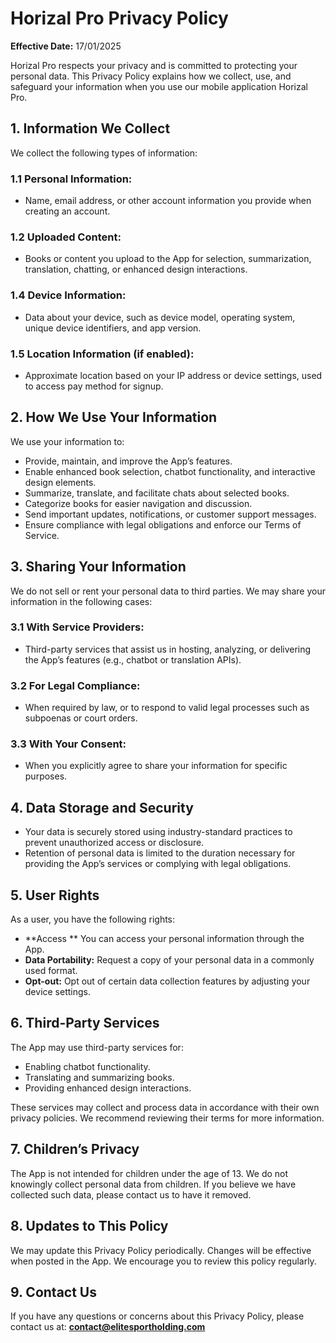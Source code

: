 # Horizal Pro Privacy Policy

**Effective Date:** 17/01/2025

Horizal Pro respects your privacy and is committed to protecting your personal data. This Privacy Policy explains how we collect, use, and safeguard your information when you use our mobile application Horizal Pro.

## 1. Information We Collect
We collect the following types of information:

### 1.1 Personal Information:
- Name, email address, or other account information you provide when creating an account.

### 1.2 Uploaded Content:
- Books or content you upload to the App for selection, summarization, translation, chatting, or enhanced design interactions.

### 1.4 Device Information:
- Data about your device, such as device model, operating system, unique device identifiers, and app version.

### 1.5 Location Information (if enabled):
- Approximate location based on your IP address or device settings, used to access pay method for signup.

## 2. How We Use Your Information
We use your information to:

- Provide, maintain, and improve the App’s features.
- Enable enhanced book selection, chatbot functionality, and interactive design elements.
- Summarize, translate, and facilitate chats about selected books.
- Categorize books for easier navigation and discussion.
- Send important updates, notifications, or customer support messages.
- Ensure compliance with legal obligations and enforce our Terms of Service.

## 3. Sharing Your Information
We do not sell or rent your personal data to third parties. We may share your information in the following cases:

### 3.1 With Service Providers:
- Third-party services that assist us in hosting, analyzing, or delivering the App’s features (e.g., chatbot or translation APIs).

### 3.2 For Legal Compliance:
- When required by law, or to respond to valid legal processes such as subpoenas or court orders.

### 3.3 With Your Consent:
- When you explicitly agree to share your information for specific purposes.

## 4. Data Storage and Security
- Your data is securely stored using industry-standard practices to prevent unauthorized access or disclosure.
- Retention of personal data is limited to the duration necessary for providing the App’s services or complying with legal obligations.

## 5. User Rights
As a user, you have the following rights:

- **Access ** You can access your personal information through the App.
- **Data Portability:** Request a copy of your personal data in a commonly used format.
- **Opt-out:** Opt out of certain data collection features by adjusting your device settings.

## 6. Third-Party Services
The App may use third-party services for:

- Enabling chatbot functionality.
- Translating and summarizing books.
- Providing enhanced design interactions.

These services may collect and process data in accordance with their own privacy policies. We recommend reviewing their terms for more information.

## 7. Children’s Privacy
The App is not intended for children under the age of 13. We do not knowingly collect personal data from children. If you believe we have collected such data, please contact us to have it removed.

## 8. Updates to This Policy
We may update this Privacy Policy periodically. Changes will be effective when posted in the App. We encourage you to review this policy regularly.

## 9. Contact Us
If you have any questions or concerns about this Privacy Policy, please contact us at: **contact@elitesportholding.com**

